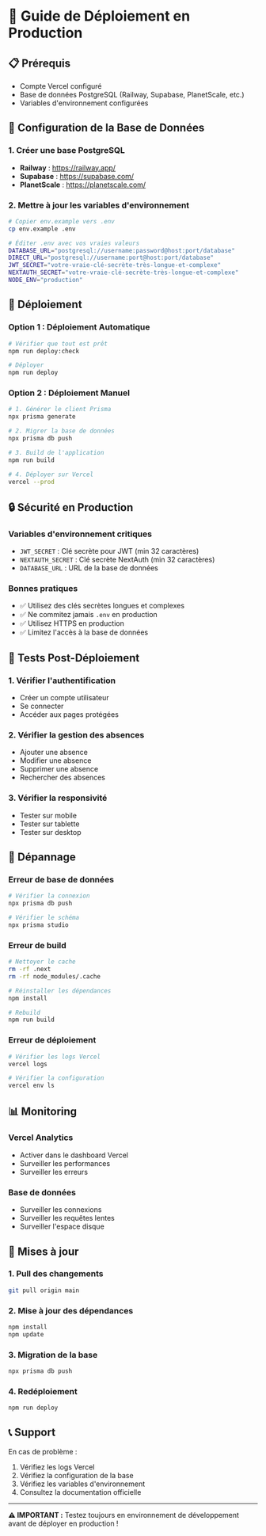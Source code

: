 # 🚀 Guide de Déploiement en Production

## 📋 Prérequis

- Compte Vercel configuré
- Base de données PostgreSQL (Railway, Supabase, PlanetScale, etc.)
- Variables d'environnement configurées

## 🔧 Configuration de la Base de Données

### 1. Créer une base PostgreSQL
- **Railway** : https://railway.app/
- **Supabase** : https://supabase.com/
- **PlanetScale** : https://planetscale.com/

### 2. Mettre à jour les variables d'environnement

```bash
# Copier env.example vers .env
cp env.example .env

# Éditer .env avec vos vraies valeurs
DATABASE_URL="postgresql://username:password@host:port/database"
DIRECT_URL="postgresql://username:port@host:port/database"
JWT_SECRET="votre-vraie-clé-secrète-très-longue-et-complexe"
NEXTAUTH_SECRET="votre-vraie-clé-secrète-très-longue-et-complexe"
NODE_ENV="production"
```

## 🚀 Déploiement

### Option 1 : Déploiement Automatique

```bash
# Vérifier que tout est prêt
npm run deploy:check

# Déployer
npm run deploy
```

### Option 2 : Déploiement Manuel

```bash
# 1. Générer le client Prisma
npx prisma generate

# 2. Migrer la base de données
npx prisma db push

# 3. Build de l'application
npm run build

# 4. Déployer sur Vercel
vercel --prod
```

## 🔒 Sécurité en Production

### Variables d'environnement critiques
- `JWT_SECRET` : Clé secrète pour JWT (min 32 caractères)
- `NEXTAUTH_SECRET` : Clé secrète NextAuth (min 32 caractères)
- `DATABASE_URL` : URL de la base de données

### Bonnes pratiques
- ✅ Utilisez des clés secrètes longues et complexes
- ✅ Ne commitez jamais `.env` en production
- ✅ Utilisez HTTPS en production
- ✅ Limitez l'accès à la base de données

## 🧪 Tests Post-Déploiement

### 1. Vérifier l'authentification
- Créer un compte utilisateur
- Se connecter
- Accéder aux pages protégées

### 2. Vérifier la gestion des absences
- Ajouter une absence
- Modifier une absence
- Supprimer une absence
- Rechercher des absences

### 3. Vérifier la responsivité
- Tester sur mobile
- Tester sur tablette
- Tester sur desktop

## 🐛 Dépannage

### Erreur de base de données
```bash
# Vérifier la connexion
npx prisma db push

# Vérifier le schéma
npx prisma studio
```

### Erreur de build
```bash
# Nettoyer le cache
rm -rf .next
rm -rf node_modules/.cache

# Réinstaller les dépendances
npm install

# Rebuild
npm run build
```

### Erreur de déploiement
```bash
# Vérifier les logs Vercel
vercel logs

# Vérifier la configuration
vercel env ls
```

## 📊 Monitoring

### Vercel Analytics
- Activer dans le dashboard Vercel
- Surveiller les performances
- Surveiller les erreurs

### Base de données
- Surveiller les connexions
- Surveiller les requêtes lentes
- Surveiller l'espace disque

## 🔄 Mises à jour

### 1. Pull des changements
```bash
git pull origin main
```

### 2. Mise à jour des dépendances
```bash
npm install
npm update
```

### 3. Migration de la base
```bash
npx prisma db push
```

### 4. Redéploiement
```bash
npm run deploy
```

## 📞 Support

En cas de problème :
1. Vérifiez les logs Vercel
2. Vérifiez la configuration de la base
3. Vérifiez les variables d'environnement
4. Consultez la documentation officielle

---

**⚠️ IMPORTANT :** Testez toujours en environnement de développement avant de déployer en production !
